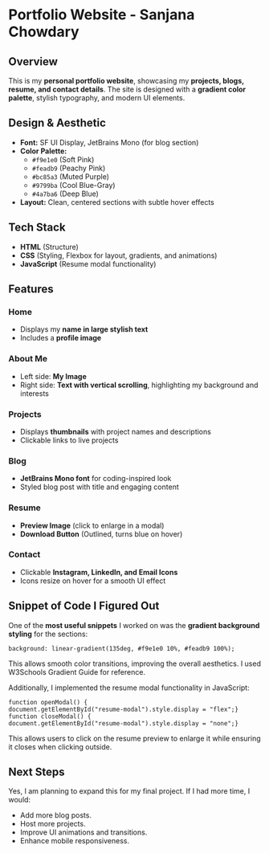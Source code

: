 # Portfolio Website - Sanjana Chowdary

## Overview
This is my **personal portfolio website**, showcasing my **projects, blogs, resume, and contact details**. The site is designed with a **gradient color palette**, stylish typography, and modern UI elements.

## Design & Aesthetic
- **Font:** SF UI Display, JetBrains Mono (for blog section)
- **Color Palette:**
  - `#f9e1e0` (Soft Pink)
  - `#feadb9` (Peachy Pink)
  - `#bc85a3` (Muted Purple)
  - `#9799ba` (Cool Blue-Gray)
  - `#4a7ba6` (Deep Blue)
- **Layout:** Clean, centered sections with subtle hover effects

## Tech Stack
- **HTML** (Structure)
- **CSS** (Styling, Flexbox for layout, gradients, and animations)
- **JavaScript** (Resume modal functionality)

## Features
### Home
- Displays my **name in large stylish text**
- Includes a **profile image**

### About Me
- Left side: **My Image**
- Right side: **Text with vertical scrolling**, highlighting my background and interests

### Projects
- Displays **thumbnails** with project names and descriptions
- Clickable links to live projects

### Blog
- **JetBrains Mono font** for coding-inspired look
- Styled blog post with title and engaging content

### Resume
- **Preview Image** (click to enlarge in a modal)
- **Download Button** (Outlined, turns blue on hover)

### Contact
- Clickable **Instagram, LinkedIn, and Email Icons**
- Icons resize on hover for a smooth UI effect

## Snippet of Code I Figured Out

One of the **most useful snippets** I worked on was the **gradient background styling** for the sections:

     
    background: linear-gradient(135deg, #f9e1e0 10%, #feadb9 100%);
This allows smooth color transitions, improving the overall aesthetics. I used W3Schools Gradient Guide for reference.

Additionally, I implemented the resume modal functionality in JavaScript:
    
    function openModal() {
    document.getElementById("resume-modal").style.display = "flex";}
    function closeModal() {
    document.getElementById("resume-modal").style.display = "none";}
This allows users to click on the resume preview to enlarge it while ensuring it closes when clicking outside.

## Next Steps
Yes, I am planning to expand this for my final project. If I had more time, I would:
- Add more blog posts.
- Host more projects.
- Improve UI animations and transitions.
- Enhance mobile responsiveness.
